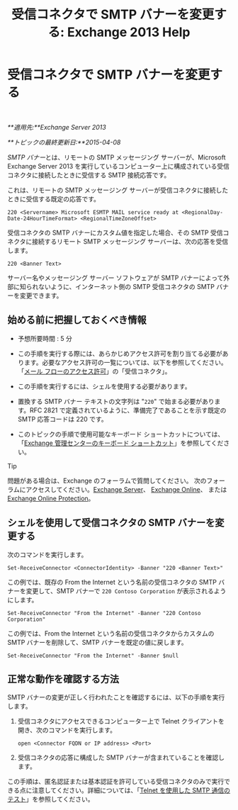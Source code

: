 ﻿---
title: '受信コネクタで SMTP バナーを変更する: Exchange 2013 Help'
TOCTitle: 受信コネクタで SMTP バナーを変更する
ms:assetid: d667704e-fd69-4aca-9c35-eef7006944b2
ms:mtpsurl: https://technet.microsoft.com/ja-jp/library/Bb124740(v=EXCHG.150)
ms:contentKeyID: 52057865
ms.date: 04/24/2018
mtps_version: v=EXCHG.150
ms.translationtype: HT
---

# 受信コネクタで SMTP バナーを変更する

 

_**適用先:**Exchange Server 2013_

_**トピックの最終更新日:**2015-04-08_

*SMTP バナー*とは、リモートの SMTP メッセージング サーバーが、Microsoft Exchange Server 2013 を実行しているコンピューター上に構成されている受信コネクタに接続したときに受信する SMTP 接続応答です。

これは、リモートの SMTP メッセージング サーバーが受信コネクタに接続したときに受信する既定の応答です。

    220 <Servername> Microsoft ESMTP MAIL service ready at <RegionalDay-Date-24HourTimeFormat> <RegionalTimeZoneOffset>

受信コネクタの SMTP バナーにカスタム値を指定した場合、その SMTP 受信コネクタに接続するリモート SMTP メッセージング サーバーは、次の応答を受信します。

    220 <Banner Text>

サーバー名やメッセージング サーバー ソフトウェアが SMTP バナーによって外部に知られないように、インターネット側の SMTP 受信コネクタの SMTP バナーを変更できます。

## 始める前に把握しておくべき情報

  - 予想所要時間 : 5 分

  - この手順を実行する際には、あらかじめアクセス許可を割り当てる必要があります。必要なアクセス許可の一覧については、以下を参照してください。「[メール フローのアクセス許可](mail-flow-permissions-exchange-2013-help.md)」の「受信コネクタ」。

  - この手順を実行するには、シェルを使用する必要があります。

  - 置換する SMTP バナー テキストの文字列は "`220`" で始まる必要があります。RFC 2821 で定義されているように、準備完了であることを示す既定の SMTP 応答コードは 220 です。

  - このトピックの手順で使用可能なキーボード ショートカットについては、「[Exchange 管理センターのキーボード ショートカット](keyboard-shortcuts-in-the-exchange-admin-center-exchange-online-protection-help.md)」を参照してください。


> [!TIP]
> 問題がある場合は、Exchange のフォーラムで質問してください。 次のフォーラムにアクセスしてください。<A href="https://go.microsoft.com/fwlink/p/?linkid=60612">Exchange Server</A>、 <A href="https://go.microsoft.com/fwlink/p/?linkid=267542">Exchange Online</A>、 または <A href="https://go.microsoft.com/fwlink/p/?linkid=285351">Exchange Online Protection</A>。



## シェルを使用して受信コネクタの SMTP バナーを変更する

次のコマンドを実行します。

    Set-ReceiveConnector <ConnectorIdentity> -Banner "220 <Banner Text>"

この例では、既存の From the Internet という名前の受信コネクタの SMTP バナーを変更して、SMTP バナーで `220 Contoso Corporation` が表示されるようにします。

    Set-ReceiveConnector "From the Internet" -Banner "220 Contoso Corporation"

この例では、From the Internet という名前の受信コネクタからカスタムの SMTP バナーを削除して、SMTP バナーを既定の値に戻します。

    Set-ReceiveConnector "From the Internet" -Banner $null

## 正常な動作を確認する方法

SMTP バナーの変更が正しく行われたことを確認するには、以下の手順を実行します。

1.  受信コネクタにアクセスできるコンピューター上で Telnet クライアントを開き、次のコマンドを実行します。
    
        open <Connector FQDN or IP address> <Port>

2.  受信コネクタの応答に構成した SMTP バナーが含まれていることを確認します。

この手順は、匿名認証または基本認証を許可している受信コネクタのみで実行できる点に注意してください。詳細については、「[Telnet を使用した SMTP 通信のテスト](use-telnet-to-test-smtp-communication-exchange-2013-help.md)」を参照してください。

